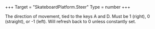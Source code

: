 +++
Target = "SkateboardPlatform.Steer"
Type = number
+++

The direction of movement, tied to the keys A and D. Must be 1 (right), 0 (straight), or -1 (left). Will refresh back to 0 unless constantly set.